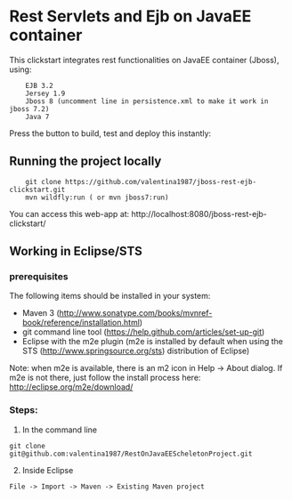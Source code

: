 # Rest Servlets and Ejb on JavaEE container

This clickstart integrates rest functionalities on JavaEE container (Jboss), using:

		EJB 3.2
		Jersey 1.9
		Jboss 8 (uncomment line in persistence.xml to make it work in jboss 7.2)
		Java 7

Press the button to build, test and deploy this instantly:



## Running the project locally
```
	git clone https://github.com/valentina1987/jboss-rest-ejb-clickstart.git
	mvn wildfly:run ( or mvn jboss7:run)
```

You can access this web-app at: http://localhost:8080/jboss-rest-ejb-clickstart/



## Working in Eclipse/STS

### prerequisites
The following items should be installed in your system:
* Maven 3 (http://www.sonatype.com/books/mvnref-book/reference/installation.html)
* git command line tool (https://help.github.com/articles/set-up-git)
* Eclipse with the m2e plugin (m2e is installed by default when using the STS (http://www.springsource.org/sts) distribution of Eclipse)

Note: when m2e is available, there is an m2 icon in Help -> About dialog.
If m2e is not there, just follow the install process here: http://eclipse.org/m2e/download/


### Steps:

1) In the command line
```
git clone git@github.com:valentina1987/RestOnJavaEEScheletonProject.git
```
2) Inside Eclipse
```
File -> Import -> Maven -> Existing Maven project